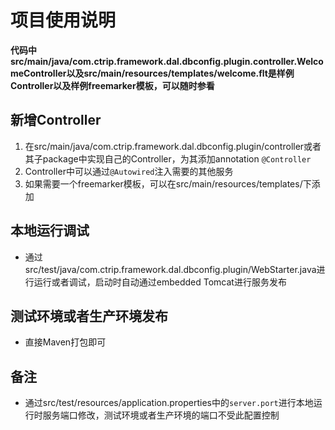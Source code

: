 # 项目使用说明

**代码中src/main/java/com.ctrip.framework.dal.dbconfig.plugin.controller.WelcomeController以及src/main/resources/templates/welcome.flt是样例Controller以及样例freemarker模板，可以随时参看**

## 新增Controller
1. 在src/main/java/com.ctrip.framework.dal.dbconfig.plugin/controller或者其子package中实现自己的Controller，为其添加annotation `@Controller`
2. Controller中可以通过`@Autowired`注入需要的其他服务
3. 如果需要一个freemarker模板，可以在src/main/resources/templates/下添加


## 本地运行调试
- 通过src/test/java/com.ctrip.framework.dal.dbconfig.plugin/WebStarter.java进行运行或者调试，启动时自动通过embedded Tomcat进行服务发布

## 测试环境或者生产环境发布
- 直接Maven打包即可

## 备注
- 通过src/test/resources/application.properties中的`server.port`进行本地运行时服务端口修改，测试环境或者生产环境的端口不受此配置控制